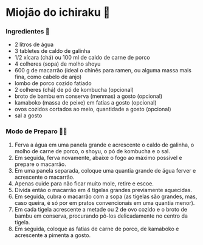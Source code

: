 # Miojão do ichiraku :ramen:

### Ingredientes :ramen:

- 2 litros de água
- 3 tabletes de caldo de galinha
- 1/2 xícara (chá) ou 100 ml de caldo de carne de porco
- 4 colheres (sopa) de molho shoyu
- 600 g de macarrão (ideal o chinês para ramen, ou alguma massa mais fina, como cabelo de anjo)
- lombo de porco cozido fatiado
- 2 colheres (chá) de pó de kombucha (opcional)
- broto de bambu em conserva (menmas) a gosto (opcional)
- kamaboko (massa de peixe) em fatias a gosto (opcional)
- ovos cozidos cortados ao meio, quantidade a gosto (opcional)
- sal a gosto

### Modo de Preparo :man_cook:

1. Ferva a água em uma panela grande e acrescente o caldo de galinha, o molho de carne de porco, o shoyu, o pó de kombucha e o sal.
2. Em seguida, ferva novamente, abaixe o fogo ao máximo possível e prepare o macarrão.
3. Em uma panela separada, coloque uma quantia grande de água ferver e acrescente o macarrão.
4. Apenas cuide para não ficar muito mole, retire e escoe.
5. Divida então o macarrão em 4 tigelas grandes previamente aquecidas.
6. Em seguida, cubra o macarrão com a sopa (as tigelas são grandes, mas, caso queira, é só por em pratos convencionais em uma quantia menor).
7. Em cada tigela acrescente a metade ou 2 de ovo cozido e o broto de bambu em conserva, procurando pô-los delicadamente no centro da tigela.
8. Em seguida, coloque as fatias de carne de porco, de kamaboko e acrescente a pimenta a gosto.

